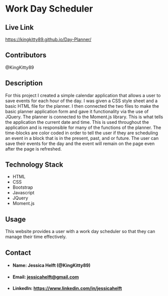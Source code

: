 # **Work Day Scheduler**

## **Live Link**

https://kingkitty89.github.io/Day-Planner/

## **Contributors**

@KingKitty89


## **Description**

For this project I created a simple calendar application that allows a user to save events for each hour of the day. I was given a CSS style sheet and a basic HTML file for the planner. I then connected the two files to make the basic planner application form and gave it functionality via the use of JQuery. The planner is connected to the Moment.js library. This is what tells the application the current date and time. This is used throughout the application and is responsible for many of the functions of the planner. The time-blocks are color coded in order to tell the user if they are scheduling an event in a block that is in the present, past, and or future. The user can save their events for the day and the event will remain on the page even after the page is refreshed. 



## **Technology Stack**
* HTML 
* CSS 
* Bootstrap
* Javascript
* JQuery
* Moment.js

## **Usage**

This website provides a user with a work day scheduler so that they can manage their time effectively.

## **Contact**
* #### **Name:** Jessica Helft (@KingKitty89)
* #### **Email:** [jessicahelft@gmail.com](jessicahelft@gmail.com)
* #### **LinkedIn:** https://www.linkedin.com/in/jessicahelft
